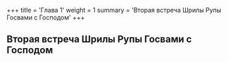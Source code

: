 +++
title = 'Глава 1'
weight = 1
summary = 'Вторая встреча Шрилы Рупы Госвами с Господом'
+++
## Вторая встреча Шрилы Рупы Госвами с Господом